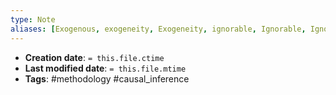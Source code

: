 ```yaml
---
type: Note
aliases: [Exogenous, exogeneity, Exogeneity, ignorable, Ignorable, Ignorability, ignorability]
---
```


* **Creation date**: `= this.file.ctime`
* **Last modified date**: `= this.file.mtime`
* **Tags**: #methodology #causal_inference 

